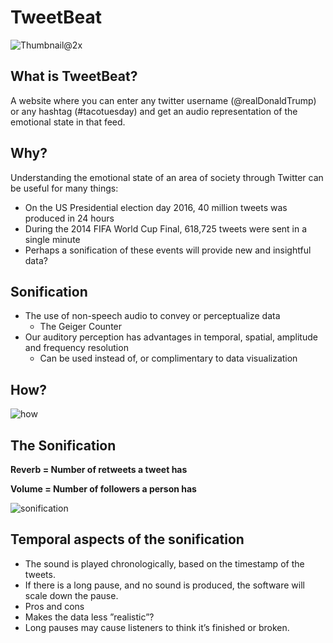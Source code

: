 # TweetBeat
![Thumbnail@2x](https://user-images.githubusercontent.com/7567156/67622016-0b0ed080-f816-11e9-89a1-0fedca40b5fc.png)

## What is TweetBeat? 
A website where you can enter any twitter username (@realDonaldTrump) or any hashtag (#tacotuesday) and get an audio representation of the emotional state in that feed.

## Why?
Understanding the emotional state of an area of society through Twitter can be useful for many things:
* On the US Presidential election day 2016, 40 million tweets was produced in 24 hours
* During the 2014 FIFA World Cup Final, 618,725 tweets were sent in a single minute
* Perhaps a sonification of these events will provide new and insightful data? 

## Sonification
* The use of non-speech audio to convey or perceptualize data
  * The Geiger Counter
* Our auditory perception has advantages in temporal, spatial, amplitude and frequency resolution 
  * Can be used instead of, or complimentary to data visualization
  
## How?
![how](https://user-images.githubusercontent.com/7567156/67622437-6d69d000-f81a-11e9-93de-15e9c8a682d1.JPG)

## The Sonification
**Reverb = Number of retweets a tweet has** 

**Volume = Number of followers a person has**

![sonification](https://user-images.githubusercontent.com/7567156/67622541-5bd4f800-f81b-11e9-89a9-5e4bb5495e16.JPG)

## Temporal aspects of the sonification
* The sound is played chronologically, based on the timestamp of the tweets.
* If there is a long pause, and no sound is produced, the software will scale down the pause.
* Pros and cons
 * Makes the data less ”realistic”?
 * Long pauses may cause listeners to think it’s finished or broken.
